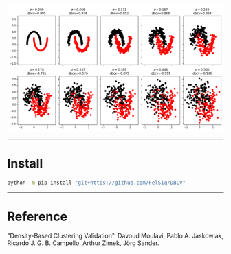 ![Moon with noise example.](./assets/example_moons_with_noise.png)

---

# Install
```bash
python -m pip install "git+https://github.com/FelSiq/DBCV"
```

---

# Reference
"Density-Based Clustering Validation". Davoud Moulavi, Pablo A. Jaskowiak, Ricardo J. G. B. Campello, Arthur Zimek, Jörg Sander.
